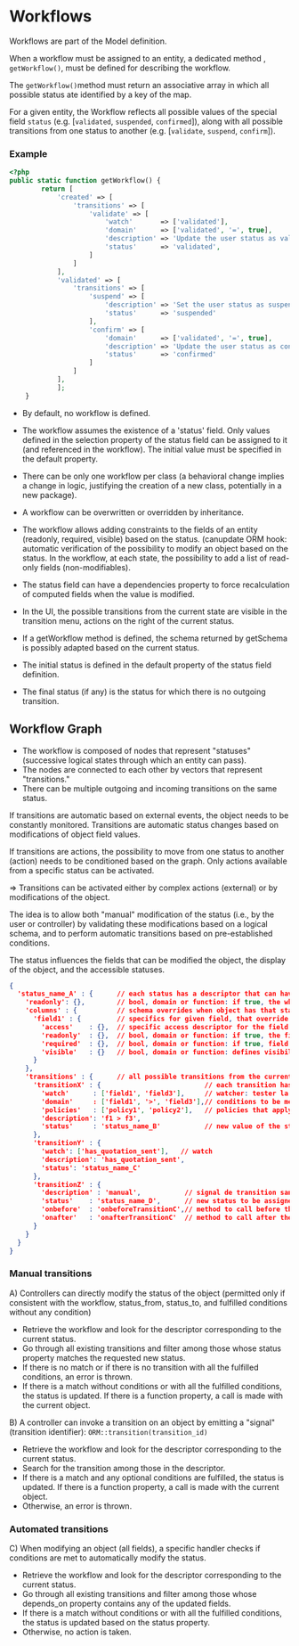 # Workflows

Workflows are part of the Model definition.

When a workflow must be assigned to an entity, a dedicated method , `getWorkflow()`, must be defined for describing the workflow.  

The `getWorkflow()`method must return an associative array in which all possible status ate identified by a key of the map.

For a given entity, the Workflow reflects all possible values of the special field `status` (e.g. [`validated`, `suspended`, `confirmed`]), along with all possible transitions from one status to another (e.g. [`validate`, `suspend`, `confirm`]).


### Example

```php
<?php
public static function getWorkflow() {
        return [
            'created' => [
                'transitions' => [
                    'validate' => [
                        'watch'       => ['validated'],
                        'domain'      => ['validated', '=', true],
                        'description' => 'Update the user status as validated.',
                        'status'	  => 'validated',
                    ]
                ]
            ],
            'validated' => [
                'transitions' => [
                    'suspend' => [
                        'description' => 'Set the user status as suspended.',
                        'status'	  => 'suspended'
                    ],
                    'confirm' => [
                        'domain'      => ['validated', '=', true],
                        'description' => 'Update the user status as confirmed.',
                        'status'	  => 'confirmed'
                    ]
                ]
            ],
            ];
    }
```


* By default, no workflow is defined.

* The workflow assumes the existence of a 'status' field. Only values defined in the selection property of the status field can be assigned to it (and referenced in the workflow). The initial value must be specified in the default property.

* There can be only one workflow per class (a behavioral change implies a change in logic, justifying the creation of a new class, potentially in a new package).

* A workflow can be overwritten or overridden by inheritance.

* The workflow allows adding constraints to the fields of an entity (readonly, required, visible) based on the status.
    (canupdate ORM hook: automatic verification of the possibility to modify an object based on the status. In the workflow, at each state, the possibility to add a list of read-only fields (non-modifiables).

* The status field can have a dependencies property to force recalculation of computed fields when the value is modified.

* In the UI, the possible transitions from the current state are visible in the transition menu, actions on the right of the current status.

* If a getWorkflow method is defined, the schema returned by getSchema is possibly adapted based on the current status.

* The initial status is defined in the default property of the status field definition.

* The final status (if any) is the status for which there is no outgoing transition.




## Workflow Graph


* The workflow is composed of nodes that represent "statuses" (successive logical states through which an entity can pass).
* The nodes are connected to each other by vectors that represent "transitions."
* There can be multiple outgoing and incoming transitions on the same status.

If transitions are automatic based on external events, the object needs to be constantly monitored.
Transitions are automatic status changes based on modifications of object field values.

If transitions are actions, the possibility to move from one status to another (action) needs to be conditioned based on the graph.
Only actions available from a specific status can be activated.

=> Transitions can be activated either by complex actions (external) or by modifications of the object.

The idea is to allow both "manual" modification of the status (i.e., by the user or controller) by validating these modifications based on a logical schema, and to perform automatic transitions based on pre-established conditions.

The status influences the fields that can be modified the object, the display of the object, and the accessible statuses.




```json
{
  'status_name_A' : {      // each status has a descriptor that can have 3 properties : `readonly`, `columns` and `transitions`
    'readonly': {},        // bool, domain or function: if true, the whole object cannot be updated at this status
    'columns' : {          // schema overrides when object has that status (fields not defined in getColumns are ignored)
      'field1' : {         // specifics for given field, that override properties at parent level
        'access'    : {},  // specific access descriptor for the field when object has this status
        'readonly'  : {},  // bool, domain or function: if true, the field cannot be updated at this status
        'required'  : {},  // bool, domain or function: if true, field is mandatory at this status
        'visible'   : {}   // bool, domain or function: defines visibility in views for field when object has this status
      }
    },
    'transitions' : {      // all possible transitions from the current status descriptor are listed in the transition property
      'transitionX' : {                          // each transition has an ID (name) and holds a transition descriptor
        'watch'      : ['field1', 'field3'],     // watcher: tester la transition en cas de modification de ces champs
        'domain'     : ['field1', '>', 'field3'],// conditions to be met in order to allow the transition
        'policies'   : ['policy1', 'policy2'],   // policies that apply on the transition (conditions defined at class level)
        'description': 'f1 > f3',
        'status'     : 'status_name_B'           // new value of the status (node in the flow) when the transition succeeds
      },
      'transitionY' : {
        'watch': ['has_quotation_sent'],   // watch
        'description': 'has_quotation_sent',
        'status': 'status_name_C'
      },
      'transitionZ' : {
        'description' : 'manual',           // signal de transition sans conditions
        'status'    : 'status_name_D',      // new status to be assigned to the object
        'onbefore'  : 'onbeforeTransitionC',// method to call before the transition (upon acceptation of the transition)
        'onafter'   : 'onafterTransitionC'  // method to call after the transition has been performed
      }
    }
  }
}
```

### Manual transitions

A) Controllers can directly modify the status of the object (permitted only if consistent with the workflow, status_from, status_to, and fulfilled conditions without any condition)

* Retrieve the workflow and look for the descriptor corresponding to the current status.
* Go through all existing transitions and filter among those whose status property matches the requested new status.
* If there is no match or if there is no transition with all the fulfilled conditions, an error is thrown.
* If there is a match without conditions or with all the fulfilled conditions, the status is updated. If there is a function property, a call is made with the current object.

B) A controller can invoke a transition on an object by emitting a "signal" (transition identifier): `ORM::transition(transition_id)`

* Retrieve the workflow and look for the descriptor corresponding to the current status.
* Search for the transition among those in the descriptor.
* If there is a match and any optional conditions are fulfilled, the status is updated. If there is a function property, a call is made with the current object.
* Otherwise, an error is thrown.

### Automated transitions

C) When modifying an object (all fields), a specific handler checks if conditions are met to automatically modify the status.  

* Retrieve the workflow and look for the descriptor corresponding to the current status.
* Go through all existing transitions and filter among those whose depends_on property contains any of the updated fields.
* If there is a match without conditions or with all the fulfilled conditions, the status is updated based on the status property.
* Otherwise, no action is taken.



